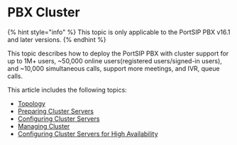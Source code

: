 # PBX Cluster

{% hint style="info" %}
This topic is only applicable to the PortSIP PBX v16.1 and later versions.
{% endhint %}

This topic describes how to deploy the PortSIP PBX with cluster support for up to 1M+ users, \~50,000 online users(registered users/signed-in users), and \~10,000 simultaneous calls, support more meetings, and IVR, queue calls.

This article includes the following topics:

* [Topology](topology.md)
* [Preparing Cluster Servers](preparing-cluster-servers.md)
* [Configuring Cluster Servers](configuring-cluster-servers.md)
* [Managing Cluster](managing-cluster.md)
* [Configuring Cluster Servers for High Availability](configuring-cluster-servers-for-portsip-pbx-ha.md)
